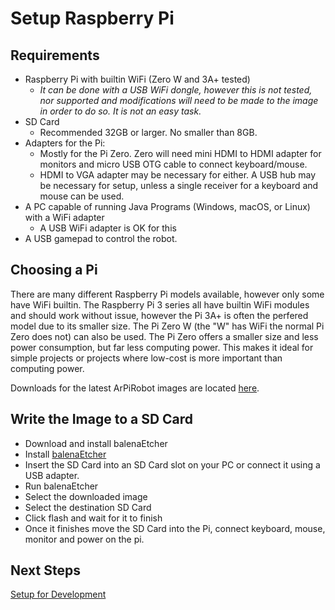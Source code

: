 # Setup Raspberry Pi

## Requirements
- Raspberry Pi with builtin WiFi (Zero W and 3A+ tested)
    - *It can be done with a USB WiFi dongle, however this is not tested, nor supported and modifications will need to be made to the image in order to do so. It is not an easy task.*
- SD Card
    - Recommended 32GB or larger. No smaller than 8GB.
- Adapters for the Pi:
    - Mostly for the Pi Zero. Zero will need mini HDMI to HDMI adapter for monitors and micro USB OTG cable to connect keyboard/mouse.
    - HDMI to VGA adapter may be necessary for either. A USB hub may be necessary for setup, unless a single receiver for a keyboard and mouse can be used.
- A PC capable of running Java Programs (Windows, macOS, or Linux) with a WiFi adapter
    - A USB WiFi adapter is OK for this
- A USB gamepad to control the robot.

## Choosing a Pi
There are many different Raspberry Pi models available, however only some have WiFi builtin. The Raspberry Pi 3 series all have builtin WiFi modules and should work without issue, however the Pi 3A+ is often the perfered model due to its smaller size. The Pi Zero W (the "W" has WiFi the normal Pi Zero does not) can also be used. The Pi Zero offers a smaller size and less power consumption, but far less computing power. This makes it ideal for simple projects or projects where low-cost is more important than computing power.

Downloads for the latest ArPiRobot images are located [here](../downloads.md).

## Write the Image to a SD Card
- Download and install balenaEtcher
- Install [balenaEtcher](https://www.balena.io/etcher/)
- Insert the SD Card into an SD Card slot on your PC or connect it using a USB adapter.
- Run balenaEtcher
- Select the downloaded image
- Select the destination SD Card
- Click flash and wait for it to finish
- Once it finishes move the SD Card into the Pi, connect keyboard, mouse, monitor and power on the pi. 

## Next Steps
[Setup for Development](devsetup.md)
